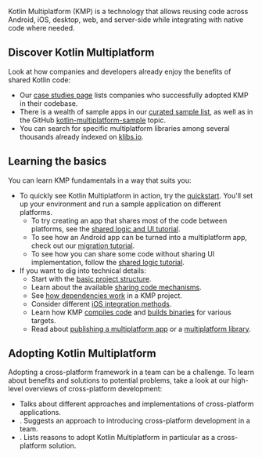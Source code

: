 [//]: # (title: What is Kotlin Multiplatform)

Kotlin Multiplatform (KMP) is a technology that allows reusing code across Android, iOS, desktop, web, and server-side
while integrating with native code where needed.

## Discover Kotlin Multiplatform

Look at how companies and developers already enjoy the benefits of shared Kotlin code:

* Our [case studies page](case-studies.topic) lists companies who successfully adopted KMP in their codebase.
* There is a wealth of sample apps in our [curated sample list](multiplatform-samples.md),
  as well as in the GitHub [kotlin-multiplatform-sample](https://github.com/topics/kotlin-multiplatform-sample)
  topic.
* You can search for specific multiplatform libraries among several thousands already indexed on [klibs.io](https://klibs.io/).

## Learning the basics

You can learn KMP fundamentals in a way that suits you: 

* To quickly see Kotlin Multiplatform in action, try the [quickstart](quickstart.md).
  You'll set up your environment and run a sample application on different platforms.
  * To try creating an app that shares most of the code between platforms,
    see the [shared logic and UI tutorial](compose-multiplatform-create-first-app.md).
  * To see how an Android app can be turned into a multiplatform app,
    check out our [migration tutorial](multiplatform-integrate-in-existing-app.md).
  * To see how you can share some code without sharing UI implementation,
    follow the [shared logic tutorial](multiplatform-create-first-app.md).
* If you want to dig into technical details:
  * Start with the [basic project structure](multiplatform-discover-project.md).
  * Learn about the available [sharing code mechanisms](multiplatform-share-on-platforms.md).
  * See [how dependencies work](multiplatform-add-dependencies.md) in a KMP project.
  * Consider different [iOS integration methods](multiplatform-ios-integration-overview.md).
  * Learn how KMP [compiles code](multiplatform-configure-compilations.md) and [builds binaries](multiplatform-build-native-binaries.md)
    for various targets.
  * Read about [publishing a multiplatform app](multiplatform-publish-apps.md)
    or a [multiplatform library](multiplatform-publish-lib-setup.md).

## Adopting Kotlin Multiplatform

Adopting a cross-platform framework in a team can be a challenge.
To learn about benefits and solutions to potential problems, take a look at our high-level overviews
of cross-platform development:

* [](cross-platform-mobile-development.md) Talks about different approaches and implementations of cross-platform applications.
* [](multiplatform-introduce-your-team.md). Suggests an approach to introducing cross-platform development in a team.
* [](multiplatform-reasons-to-try.md). Lists reasons to adopt Kotlin Multiplatform in particular as a cross-platform solution.
